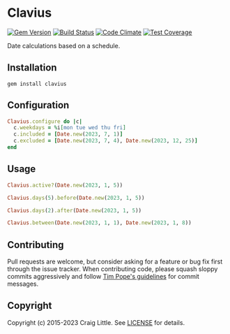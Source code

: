 # Clavius

[![Gem Version](https://badge.fury.io/rb/clavius.svg)](http://badge.fury.io/rb/clavius)
[![Build
Status](https://github.com/craiglittle/clavius/actions/workflows/build.yml/badge.svg?branch=master)](https://github.com/craiglittle/clavius/actions?query=branch%3Amaster)
[![Code Climate](https://codeclimate.com/github/craiglittle/clavius/badges/gpa.svg)](https://codeclimate.com/github/craiglittle/clavius)
[![Test Coverage](https://codeclimate.com/github/craiglittle/clavius/badges/coverage.svg)](https://codeclimate.com/github/craiglittle/clavius)

Date calculations based on a schedule.


## Installation

```
gem install clavius
```

## Configuration

```ruby
Clavius.configure do |c|
  c.weekdays = %i[mon tue wed thu fri]
  c.included = [Date.new(2023, 7, 1)]
  c.excluded = [Date.new(2023, 7, 4), Date.new(2023, 12, 25)]
end
```

## Usage

```ruby
Clavius.active?(Date.new(2023, 1, 5))

Clavius.days(5).before(Date.new(2023, 1, 5))

Clavius.days(2).after(Date.new(2023, 1, 5))

Clavius.between(Date.new(2023, 1, 1), Date.new(2023, 1, 8))
```

## Contributing

Pull requests are welcome, but consider asking for a feature or bug fix first
through the issue tracker. When contributing code, please squash sloppy commits
aggressively and follow [Tim Pope's guidelines](http://tbaggery.com/2008/04/19/a-note-about-git-commit-messages.html)
for commit messages.

## Copyright

Copyright (c) 2015-2023 Craig Little. See [LICENSE][license] for details.

[license]: https://github.com/craiglittle/clavius/blob/master/LICENSE
